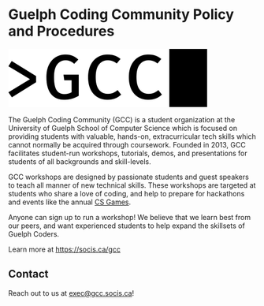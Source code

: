 # Guelph Coding Community Policy and Procedures

![GCC Logo](img/gcc-logo.png)

The Guelph Coding Community (GCC) is a student organization at the University of Guelph School of Computer Science which is focused on providing students with valuable, hands-on, extracurricular tech skills which cannot normally be acquired through coursework.
Founded in 2013, GCC facilitates student-run workshops, tutorials, demos, and presentations for students of all backgrounds and skill-levels.

GCC workshops are designed by passionate students and guest speakers to teach all manner of new technical skills.
These workshops are targeted at students who share a love of coding, and help to prepare for hackathons and events like the annual [CS Games](https://csgames.org).

Anyone can sign up to run a workshop!
We believe that we learn best from our peers, and want experienced students to help expand the skillsets of Guelph Coders.

Learn more at <https://socis.ca/gcc>


## Contact

Reach out to us at <exec@gcc.socis.ca>!
